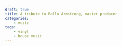 ```yaml
---
draft: true
title: A tribute to Rollo Armstrong, master producer 
categories:
    - music
tags:
    - vinyl
    - house music
---
```


